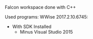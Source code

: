 Falcon workspace done with C++



Used programs:
WWise 2017.2.10.6745:

- With SDK Installed 
  - Minus Visual Studio 2015